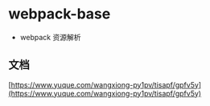 # webpack-base

- webpack 资源解析

## 文档

[https://www.yuque.com/wangxiong-py1pv/tisapf/gpfv5y](https://www.yuque.com/wangxiong-py1pv/tisapf/gpfv5y)
